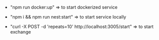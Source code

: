 - "npm run docker:up" => to start dockerized service

- "npm i && npm run nest:start" => to start service locally

- "curl -X POST -d 'repeats=10' http://localhost:3005/start" => to start exchange
